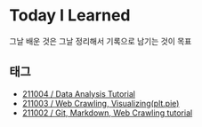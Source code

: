 # Today I Learned
그날 배운 것은 그날 정리해서 기록으로 남기는 것이 목표

## 태그
- [211004 / Data Analysis Tutorial](https://github.com/KrTeaparty/TIL/blob/master/2021/Oct/211004.md)
- [211003 / Web Crawling, Visualizing(plt.pie)](https://github.com/KrTeaparty/TIL/blob/master/2021/Oct/211003.md)
- [211002 / Git, Markdown, Web Crawling tutorial](https://github.com/KrTeaparty/TIL/blob/master/2021/Oct/211002.md)